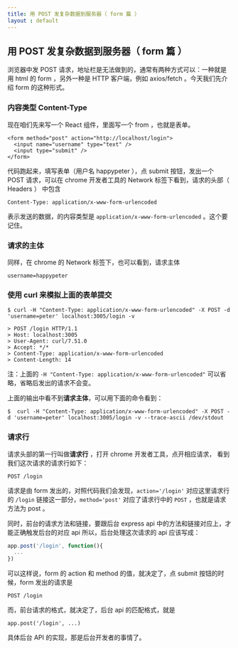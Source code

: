 ```yaml
---
title: 用 POST 发复杂数据到服务器（ form 篇 ）
layout : default
---
```


## 用 POST 发复杂数据到服务器（ form 篇 ）

浏览器中发 POST 请求，地址栏是无法做到的，通常有两种方式可以：一种就是用 html 的
form ，另外一种是 HTTP 客户端，例如 axios/fetch 。今天我们先介绍 form 的这种形式。


### 内容类型 Content-Type

现在咱们先来写一个 React 组件，里面写一个 from ，也就是表单。


```
<form method="post" action="http://localhost/login">
  <input name="username" type="text" />
  <input type="submit" />
</form>
```

代码跑起来，填写表单（用户名 happypeter ），点 submit 按钮，发出一个 POST 请求，可以在 chrome 开发者工具的 Network 标签下看到，请求的头部（ Headers ） 中包含

```
Content-Type: application/x-www-form-urlencoded
```

表示发送的数据，的内容类型是 `application/x-www-form-urlencoded` 。这个要记住。

### 请求的主体

同样，在 chrome 的 Network 标签下，也可以看到，请求主体

```
username=happypeter
```

### 使用 curl 来模拟上面的表单提交

```
$ curl -H "Content-Type: application/x-www-form-urlencoded" -X POST -d 'username=peter' localhost:3005/login -v

> POST /login HTTP/1.1
> Host: localhost:3005
> User-Agent: curl/7.51.0
> Accept: */*
> Content-Type: application/x-www-form-urlencoded
> Content-Length: 14
```

注：上面的 `-H "Content-Type: application/x-www-form-urlencoded"` 可以省略，省略后发出的请求不会变。

上面的输出中看不到**请求主体**，可以用下面的命令看到：

```
$  curl -H "Content-Type: application/x-www-form-urlencoded" -X POST -d 'username=peter' localhost:3005/login -v --trace-ascii /dev/stdout
```

### 请求行

请求头部的第一行叫做**请求行** ，打开 chrome 开发者工具，点开相应请求，
看到我们这次请求的请求行如下：

```
POST /login
```

请求是由 form 发出的，对照代码我们会发现，`action='/login'` 对应这里请求行的 `/login` 链接这一部分，`method='post'` 对应了请求行中的 `POST` ，也就是请求方法为 post 。

同时，前台的请求方法和链接，要跟后台 express api 中的方法和链接对应上，才能正确触发后台的对应 api 所以，后台处理这次请求的 api 应该写成：

```js
app.post('/login', function(){
  ...
})
```

可以这样说，form 的 action 和 method 的值，就决定了，点 submit 按钮的时候，form 发出的请求是

```
POST /login
```

而，前台请求的格式，就决定了，后台 api 的匹配格式，就是

```
app.post('/login', ...)
```

具体后台 API 的实现，那是后台开发者的事情了。
